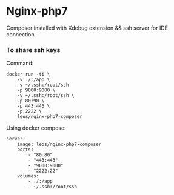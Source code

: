 Nginx-php7
===

Composer installed with Xdebug extension && ssh server for IDE connection.

### To share ssh keys

Command:

    docker run -ti \
        -v ./:/app \
        -v ~/.ssh:/root/ssh
        -p 9000:9000 \
        -v ~/.ssh:/root/ssh \
        -p 80:90 \
        -p 443:443 \
        -p 2222 \
        leos/nginx-php7-composer
    
Using docker compose:

    server:
        image: leos/nginx-php7-composer
        ports:
            - "80:80"
            - "443:443"
            - "9000:9000"
            - "2222:22"
        volumes:
            - ./:/app
            - ~/.ssh:/root/ssh
